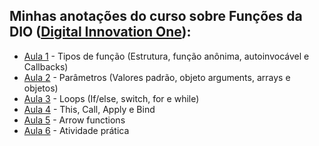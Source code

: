 
## Minhas anotações do curso sobre Funções da DIO ([Digital Innovation One](https://digitalinnovation.one/)):

- [Aula 1](https://github.com/CarvalhoNathan/functions/blob/main/tipos-de-fun%C3%A7%C3%A3o.md) - Tipos de função (Estrutura, função anônima, autoinvocável e Callbacks)
- [Aula 2](https://github.com/CarvalhoNathan/functions/blob/main/par%C3%A2metros.md) - Parâmetros (Valores padrão, objeto arguments, arrays e objetos)
- [Aula 3](https://github.com/CarvalhoNathan/functions/blob/main/loops.md) - Loops (If/else, switch, for e while)
- [Aula 4](https://github.com/CarvalhoNathan/functions/blob/main/this.md) - This, Call, Apply e Bind
- [Aula 5](https://github.com/CarvalhoNathan/functions/blob/main/arrow-functions.md) - Arrow functions
- [Aula 6](https://github.com/CarvalhoNathan/functions/blob/main/atividade-pr%C3%A1tica.md) - Atividade prática
